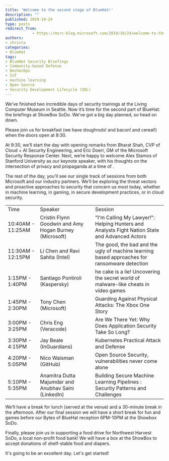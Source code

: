 ```yaml
---
title: 'Welcome to the second stage of BlueHat!'
description: ""
published: 2019-10-24
type: posts
redirect_from:
            - https://msrc-blog.microsoft.com/2019/10/24/welcome-to-the-second-stage-of-bluehat/
authors:
- christa
categories:
- BlueHat
tags:
- BlueHat Security Briefings
- Community-based Defense
- DevSecOps
- IoT
- machine learning
- Open Source
- Security Development Lifecycle (SDL)
---
```

We’ve finished two incredible days of security trainings at the Living Computer Museum in Seattle. Now it’s time for the second part of BlueHat: the briefings at ShowBox SoDo. We’ve got a big day planned, so head on down.

Please join us for breakfast (we have doughnuts! and bacon! and cereal!) when the doors open at 8:30.

At 9:30, we’ll start the day with opening remarks from Bharat Shah, CVP of Cloud + AI Security Engineering, and Eric Doerr, GM of the Microsoft Security Response Center. Next, we’re happy to welcome Alex Stamos of Stanford University as our keynote speaker, with his thoughts on the intersection of privacy and propaganda at a time of .

The rest of the day, you’ll see our single track of sessions from both Microsoft and our industry partners. We’ll be exploring the threat vectors and proactive approaches to security that concern us most today, whether in machine learning, in gaming, in secure development practices, or in cloud security.

|                   |                                                        |                                                                                               |
| ----------------- | ------------------------------------------------------ | --------------------------------------------------------------------------------------------- |
| Time              | Speaker                                                | Session                                                                                       |
| 10:40AM - 11:25AM | Cristin Flynn Goodwin and Amy Hogan Burney (Microsoft) | "I'm Calling My Lawyer!": Helping Hunters and Analysts Fight Nation State and Advanced Actors |
| 11:30AM - 12:15PM | Li Chen and Ravi Sahita (Intel)                        | The good, the bad and the ugly of machine learning based approaches for ransomware detection  |
| 1:15PM - 1:40PM   | Santiago Pontiroli (Kaspersky)                         | he cake is a lie! Uncovering the secret world of malware-like cheats in video games           |
| 1:45PM - 2:30PM   | Tony Chen (Microsoft)                                  | Guarding Against Physical Attacks: The Xbox One Story                                         |
| 3:00PM - 3:25PM   | Chris Eng (Veracode)                                   | Are We There Yet: Why Does Application Security Take So Long?                                 |
| 3:30PM - 4:15PM   | Jay Beale (InGuardians)                                | Kubernetes Practical Attack and Defense                                                       |
| 4:20PM - 5:05PM   | Nico Waisman (GitHub)                                  | Open Source Security, vulnerabilities never come alone                                        |
| 5:10PM - 5:35PM   | Anamitra Dutta Majumdar and Anubhav Saini (LinkedIn)   | Building Secure Machine Learning Pipelines : Security Patterns and Challenges                 |

We’ll have a break for lunch (served at the venue) and a 30-minute break in the afternoon. After our final session we will have a short break for fun and games before our Bytes of BlueHat reception 6PM-10PM at the Showbox SoDo.

Finally, please join us in supporting a food drive for Northwest Harvest SoDo, a local non-profit food bank! We will have a box at the ShowBox to accept donations of shelf-stable food and diapers.

It's going to be an excellent day. Let's get started!
